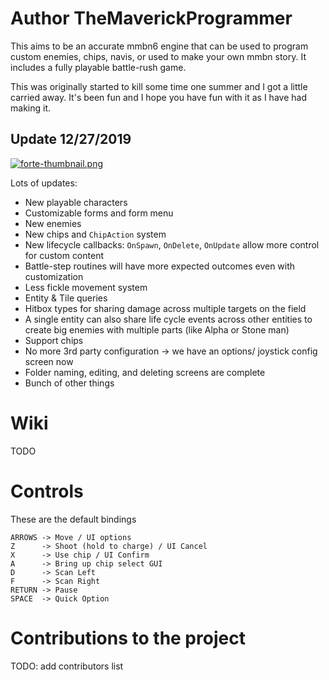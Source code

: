 
# Author TheMaverickProgrammer
This aims to be an accurate mmbn6 engine that can be used to program custom enemies, chips, navis, or used to make your own mmbn story. It includes a fully playable battle-rush game.

This was originally started to kill some time one summer and I got a little carried away. It's been fun and I hope you have fun with it as I have had making it.

## Update 12/27/2019
[![forte-thumbnail.png](https://i.postimg.cc/bNvt3xP3/forte-thumbnail.png)](https://streamable.com/cxp7l#)

Lots of updates:
- New playable characters
- Customizable forms and form menu
- New enemies
- New chips and `ChipAction` system
- New lifecycle callbacks: `OnSpawn`, `OnDelete`, `OnUpdate` allow more control for custom content 
- Battle-step routines will have more expected outcomes even with customization
- Less fickle movement system
- Entity & Tile queries
- Hitbox types for sharing damage across multiple targets on the field
- A single entity can also share life cycle events across other entities to create big enemies with multiple parts (like Alpha or Stone man)
- Support chips
- No more 3rd party configuration -> we have an options/ joystick config screen now
- Folder naming, editing, and deleting screens are complete
- Bunch of other things

# Wiki
TODO

# Controls
These are the default bindings

```
ARROWS -> Move / UI options
Z      -> Shoot (hold to charge) / UI Cancel
X      -> Use chip / UI Confirm
A      -> Bring up chip select GUI
D      -> Scan Left
F      -> Scan Right
RETURN -> Pause
SPACE  -> Quick Option
```

# Contributions to the project
TODO: add contributors list

